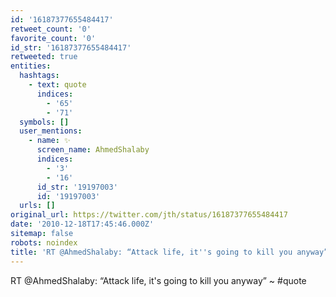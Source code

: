 ```yaml
---
id: '16187377655484417'
retweet_count: '0'
favorite_count: '0'
id_str: '16187377655484417'
retweeted: true
entities:
  hashtags:
    - text: quote
      indices:
        - '65'
        - '71'
  symbols: []
  user_mentions:
    - name: ✨
      screen_name: AhmedShalaby
      indices:
        - '3'
        - '16'
      id_str: '19197003'
      id: '19197003'
  urls: []
original_url: https://twitter.com/jth/status/16187377655484417
date: '2010-12-18T17:45:46.000Z'
sitemap: false
robots: noindex
title: 'RT @AhmedShalaby: “Attack life, it''s going to kill you anyway” ~ #quote'
---
```


RT @AhmedShalaby: “Attack life, it's going to kill you anyway” ~ #quote